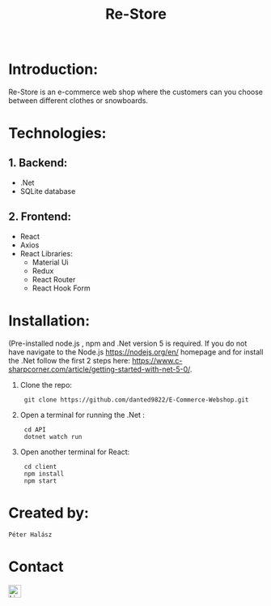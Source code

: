   <h1 align="center">Re-Store</h2>
  <br />


# Introduction:
Re-Store is an e-commerce web shop where the customers can you choose between different clothes or snowboards. 

# Technologies:

## 1. Backend:

 - .Net
 - SQLite database

## 2. Frontend:

 - React 
 - Axios
 - React Libraries:
    - Material Ui 
    - Redux
    - React Router
    - React Hook Form
   

# Installation:

(Pre-installed node.js , npm and .Net version 5 is required. If you do not have navigate to the Node.js https://nodejs.org/en/ homepage and for install the .Net   follow the first 2 steps here: https://www.c-sharpcorner.com/article/getting-started-with-net-5-0/.


1. Clone the repo:

        git clone https://github.com/danted9822/E-Commerce-Webshop.git
        
2. Open a terminal for running the .Net : 

        cd API
        dotnet watch run
        
3. Open another terminal for React:

        cd client
        npm install 
        npm start
# Created by:
    Péter Halász        
        
        
# Contact
   [<img src="https://img.shields.io/badge/Linkedin-white?style=flat&logo=linkedin&labelColor=blue" alt="LinkedIn logo" title="LinkedIn" height="25" />](https://www.linkedin.com/in/hal%C3%A1sz-p%C3%A9ter-3ba656189/)
